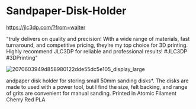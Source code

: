 # Sandpaper-Disk-Holder

https://jlc3dp.com/?from=walter

"truly delivers on quality and precision! With a wide range of materials, fast turnaround, and competitive pricing, they’re my top choice for 3D printing. Highly recommend JLC3DP for reliable and professional results! #JLC3DP #3DPrinting"

![2070603949d858980122dde55dc5e105_display_large](https://github.com/user-attachments/assets/8dd18092-29b1-46cc-b082-19bd46069710)

andpaper disk holder for storing small 50mm sanding disks*.  The disks are made to used with a power tool, but I find the size, felt backing, and range of grits are convenient for manual sanding.  Printed in Atomic Filament Cherry Red PLA
